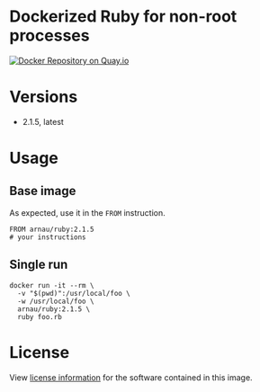 # Dockerized Ruby for non-root processes

[![Docker Repository on Quay.io](https://quay.io/repository/arnau/ruby/status "Docker Repository on Quay.io")](https://quay.io/repository/arnau/ruby)

# Versions

* 2.1.5, latest


# Usage

## Base image

As expected, use it in the `FROM` instruction.

    FROM arnau/ruby:2.1.5
    # your instructions

## Single run

    docker run -it --rm \
      -v "$(pwd)":/usr/local/foo \
      -w /usr/local/foo \
      arnau/ruby:2.1.5 \
      ruby foo.rb


# License

View [license information](https://www.ruby-lang.org/en/about/license.txt)
for the software contained in this image.
